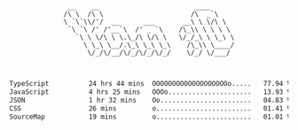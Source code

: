 <div align="center">
<pre><code>
 __    __                        ____      
/\ \  /\ \                      /\  _`\    
\ `\`\\/'/  __      ___       __\ \ \/\ \  
 `\ `\ /' /'__`\  /' _ `\    /\_\\ \ \ \ \ 
   `\ \ \/\ \ \.\_/\ \/\ \   \/_/_\ \ \_\ \
     \ \_\ \__/.\_\ \_\ \_\    /\_\\ \____/
      \/_/\/__/\/_/\/_/\/_/    \/_/ \/___/ 
                                           

</code></pre>

<!--START_SECTION:waka-->

```txt
TypeScript          24 hrs 44 mins  OOOOOOOOOOOOOOOOOOOo.....   77.94 %
JavaScript          4 hrs 25 mins   OOOo.....................   13.93 %
JSON                1 hr 32 mins    Oo.......................   04.83 %
CSS                 26 mins         o........................   01.41 %
SourceMap           19 mins         o........................   01.01 %
```

<!--END_SECTION:waka-->
